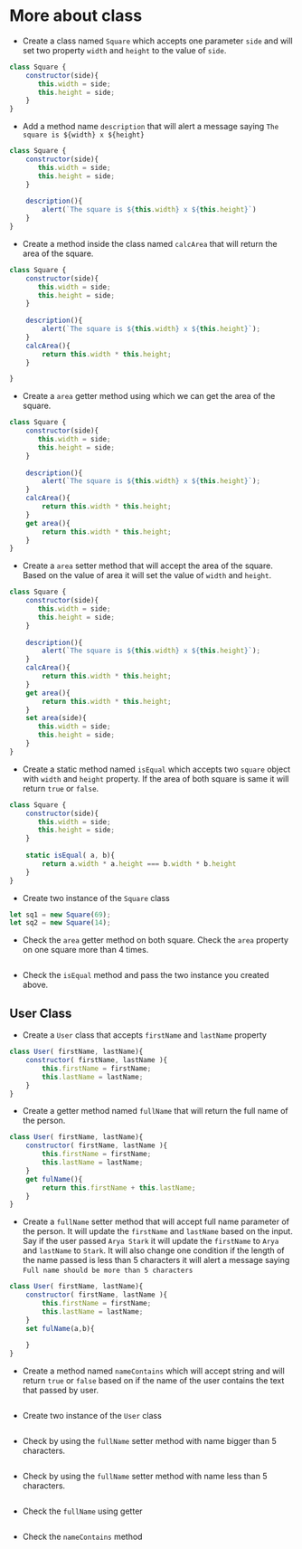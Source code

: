 # More about class

- Create a class named `Square` which accepts one parameter `side` and will set two property `width` and `height` to the value of `side`.

```js
class Square {
    constructor(side){
       this.width = side;
       this.height = side;
    }
}
```

- Add a method name `description` that will alert a message saying `The square is ${width} x ${height}`

```js
class Square {
    constructor(side){
       this.width = side;
       this.height = side;
    }
    
    description(){
        alert(`The square is ${this.width} x ${this.height}`)
    }
}
```

- Create a method inside the class named `calcArea` that will return the area of the square.

```js
class Square {
    constructor(side){
       this.width = side;
       this.height = side;
    }
    
    description(){
        alert(`The square is ${this.width} x ${this.height}`);
    }
    calcArea(){
        return this.width * this.height;
    }

}
```
- Create a `area` getter method using which we can get the area of the square.

```js
class Square {
    constructor(side){
       this.width = side;
       this.height = side;
    }
    
    description(){
        alert(`The square is ${this.width} x ${this.height}`);
    }
    calcArea(){
        return this.width * this.height;
    }
    get area(){
        return this.width * this.height;
    }
}
```

- Create a `area` setter method that will accept the area of the square. Based on the value of area it will set the value of `width` and `height`.

```js
class Square {
    constructor(side){
       this.width = side;
       this.height = side;
    }
    
    description(){
        alert(`The square is ${this.width} x ${this.height}`);
    }
    calcArea(){
        return this.width * this.height;
    }
    get area(){
        return this.width * this.height;
    }
    set area(side){
       this.width = side;
       this.height = side;
    }
}
```

- Create a static method named `isEqual` which accepts two `square` object with `width` and `height` property. If the area of both square is same it will return `true` or `false`.

```js
class Square {
    constructor(side){
       this.width = side;
       this.height = side;
    }
    
    static isEqual( a, b){
        return a.width * a.height === b.width * b.height
    }
}
```

- Create two instance of the `Square` class

```js
let sq1 = new Square(69);
let sq2 = new Square(14);
```

- Check the `area` getter method on both square. Check the `area` property on one square more than 4 times.

```js

```

- Check the `isEqual` method and pass the two instance you created above.

## User Class

- Create a `User` class that accepts `firstName` and `lastName` property

```js
class User( firstName, lastName){
    constructor( firstName, lastName ){
        this.firstName = firstName;
        this.lastName = lastName;
    }
}
```

- Create a getter method named `fullName` that will return the full name of the person.

```js
class User( firstName, lastName){
    constructor( firstName, lastName ){
        this.firstName = firstName;
        this.lastName = lastName;
    }
    get fulName(){
        return this.firstName + this.lastName;
    }
}
```

- Create a `fullName` setter method that will accept full name parameter of the person. It will update the `firstName` and `lastName` based on the input. Say if the user passed `Arya Stark` it will update the `firstName` to `Arya` and `lastName` to `Stark`. It will also change one condition if the length of the name passed is less than 5 characters it will alert a message saying `Full name should be more than 5 characters`

```js
class User( firstName, lastName){
    constructor( firstName, lastName ){
        this.firstName = firstName;
        this.lastName = lastName;
    }
    set fulName(a,b){
        
    }
}
```

- Create a method named `nameContains` which will accept string and will return `true` or `false` based on if the name of the user contains the text that passed by user.

```js
```

- Create two instance of the `User` class

```js
```

- Check by using the `fullName` setter method with name bigger than 5 characters.

```js
```

- Check by using the `fullName` setter method with name less than 5 characters.

```js

```

- Check the `fullName` using getter

```js
```

- Check the `nameContains` method

```js
```